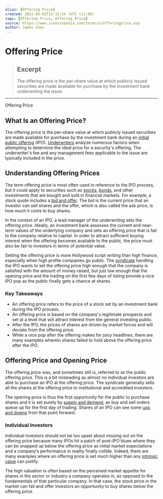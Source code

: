 ```yaml
---
alias: [Offering Price]
created: 2021-03-02T22:15:54 (UTC +11:00)
tags: [Offering Price, Offering Price]
source: https://www.investopedia.com/terms/o/offeringprice.asp
author: James Chen
---
```


# Offering Price

> ## Excerpt
> The offering price is the per-share value at which publicly issued securities are made available for purchase by the investment bank underwriting the issue.

---

Offering Price
## What Is an Offering Price?

The offering price is the per-share value at which publicly issued securities are made available for purchase by the investment bank during an [initial public offering](https://www.investopedia.com/terms/i/ipo.asp) (IPO). [Underwriters](https://www.investopedia.com/terms/u/underwriter.asp) analyze numerous factors when attempting to determine the ideal price for a security's offering. The underwriter's fee and any management fees applicable to the issue are typically included in the price.

## Understanding Offering Prices

The term offering price is most often used in reference to the IPO process, but it could apply to securities such as [stocks](https://www.investopedia.com/terms/s/stock.asp), [bonds](https://www.investopedia.com/terms/b/bond.asp), and other investments that are bought and sold in financial markets. For example, a stock quote includes a [bid and offer](https://www.investopedia.com/terms/b/bid-and-ask.asp). The bid is the current price that an investor can sell shares and the offer, which is also called the ask price, is how much it costs to buy shares.

In the context of an IPO, a lead manager of the underwriting sets the offering price. Ideally, an investment bank assesses the current and near-term values of the underlying company and sets an offering price that is fair to the company relative to capital. In order to attract sufficient buying interest when the offering becomes available to the public, the price must also be fair to investors in terms of potential value.

Setting the offering price is more Hollywood script writing than high finance, especially when high profile companies go public. The [syndicate](https://www.investopedia.com/terms/u/underwriter-syndicate.asp) handling the IPO wants to set the offering price high enough that the company is satisfied with the amount of money raised, but just low enough that the opening price and the trading on the first few days of listing provide a nice IPO pop as the public finally gets a chance at shares.

### Key Takeaways

-   An offering price refers to the price of a stock set by an investment bank during the IPO process.
-   An offering price is based on the company's legitimate prospects and set at a level that will attract interest from the general investing public.
-   After the IPO, the prices of shares are driven by market forces and will deviate from the offering price.
-   While a nice pop after the offering makes for juicy headlines, there are many examples wherein shares failed to hold above the offering price after the IPO.

## Offering Price and Opening Price

The offering price was, and sometimes still is, referred to as the public offering price. This is a bit misleading as almost no individual investors are able to purchase an IPO at the offering price. The syndicate generally sells all the shares at the offering price to institutional and accredited investors.

The opening price is thus the first opportunity for the public to purchase shares and it is set purely by [supply and demand](https://www.investopedia.com/terms/l/law-of-supply-demand.asp), as buy and sell orders queue up for the first day of trading. Shares of an IPO can see some [ups and downs](https://www.investopedia.com/articles/financial-theory/11/upside-downside-of-ipos.asp) from that point forward.

### Individual Investors

Individual investors should not be too upset about missing out on the offering price because many IPOs hit a patch of post-IPO blues where they can be snapped up below the offering price as initial market expectations and a company’s performance in reality finally collide. Indeed, there are many examples where an offering price is set much higher than any [intrinsic value](https://www.investopedia.com/terms/i/intrinsicvalue.asp) can justify.

The high valuation is often based on the perceived market appetite for shares in the sector or industry a company operates in, as opposed to the fundamentals of that particular company. In that case, the stock price in the market can fall and offer investors an opportunity to buy shares below the offering price.
